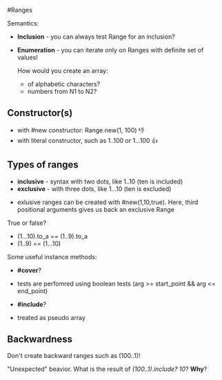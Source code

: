 #Ranges

Semantics:

 - **Inclusion** - you can always test Range for an inclusion?

  - **Enumeration** - you can iterate only on Ranges with definite set of
    values!

    How would you create an array:

     - of alphabetic characters?
      - numbers from N1 to N2?

## Constructor(s)

 + with #new constructor: Range.new(1, 100)           :-1:
  + with literal constructor, such as 1..100 or 1...100 :+1:

## Types of ranges
 + **inclusive** - syntax with two dots, like 1..10 (ten is included)
 + **exclusive** - with three dots, like 1...10 (ten is excluded)
  - exlusive ranges can be created with #new(1,10,true). Here, third positional
    arguments gives us back an exclusive Range

 True or false?

 + (1...10).to_a == (1..9).to_a
 + (1..9) == (1...10)

Some useful instance methods:

 + **#cover**?
  - tests are perfomred using boolean tests (arg >= start_point && arg <= end_point)

 + **#include**?
  - treated as pseudo array

## Backwardness
Don't create backward ranges such as (100..1)!

"Unexpected" beavior. What is the result of *(100..1).include? 10*? **Why**?
